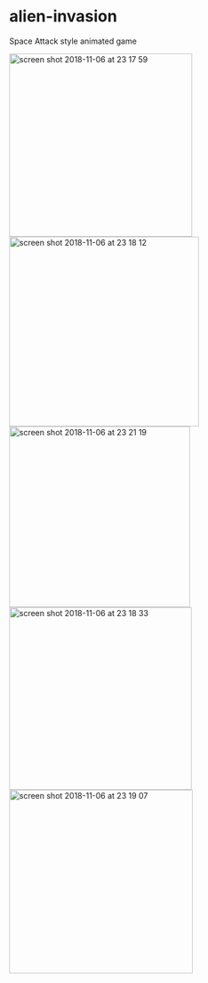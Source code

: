 # alien-invasion
Space Attack style animated game

<img width="329" alt="screen shot 2018-11-06 at 23 17 59" src="https://user-images.githubusercontent.com/25648088/48112175-f313fa80-e21a-11e8-948c-c8891a20ac0e.png">
<img width="341" alt="screen shot 2018-11-06 at 23 18 12" src="https://user-images.githubusercontent.com/25648088/48112183-f9a27200-e21a-11e8-816a-f7c98f632deb.png">
<img width="325" alt="screen shot 2018-11-06 at 23 21 19" src="https://user-images.githubusercontent.com/25648088/48112188-fd35f900-e21a-11e8-8bd6-e855786ddf66.png">
<img width="328" alt="screen shot 2018-11-06 at 23 18 33" src="https://user-images.githubusercontent.com/25648088/48112191-0030e980-e21b-11e8-8770-6c5bb26fbb3d.png">
<img width="330" alt="screen shot 2018-11-06 at 23 19 07" src="https://user-images.githubusercontent.com/25648088/48112192-02934380-e21b-11e8-9047-7f09e3af6b51.png">
